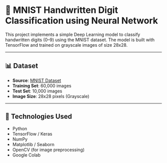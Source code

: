 # 🧠 MNIST Handwritten Digit Classification using Neural Network

This project implements a simple Deep Learning model to classify handwritten digits (0–9) using the MNIST dataset. The model is built with TensorFlow and trained on grayscale images of size 28x28.

---

## 📊 Dataset

- **Source**: [MNIST Dataset](http://yann.lecun.com/exdb/mnist/)
- **Training Set**: 60,000 images
- **Test Set**: 10,000 images
- **Image Size**: 28x28 pixels (Grayscale)

---

## 🧰 Technologies Used

- Python
- TensorFlow / Keras
- NumPy
- Matplotlib / Seaborn
- OpenCV (for image preprocessing)
- Google Colab


